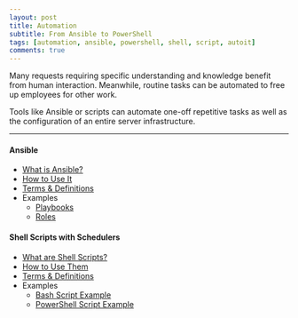 ```yaml
---
layout: post
title: Automation
subtitle: From Ansible to PowerShell
tags: [automation, ansible, powershell, shell, script, autoit]
comments: true
---
```

Many requests requiring specific understanding and knowledge benefit from human interaction. Meanwhile, routine tasks can be automated to free up employees for other work. 

Tools like Ansible or scripts can automate one-off repetitive tasks as well as the configuration of an entire server infrastructure.

---
#### Ansible
- [What is Ansible?](/pages/ansible/what-is-ansible)
- [How to Use It](/pages/ansible/how-to-use-ansible)
- [Terms & Definitions](/pages/ansible/ansible-terms-and-definitions)
- Examples
    - [Playbooks](https://github.com/ansible-playbooks-tex)
    - [Roles](https://github.com/ansible-roles-tex)

#### Shell Scripts with Schedulers
- [What are Shell Scripts?](/pages/shell-scripts/what-are-shell-scripts)
- [How to Use Them](/pages/shell-scripts/how-to-use-shell-scripts)
- [Terms & Definitions](/pages/shell-scripts/shell-script-terms-and-definitions)
- Examples
    - [Bash Script Example](/pages/shell-scripts/reference/bash-script-example)
    - [PowerShell Script Example](/pages/shell-scripts/reference/PowerShell-script-example)
